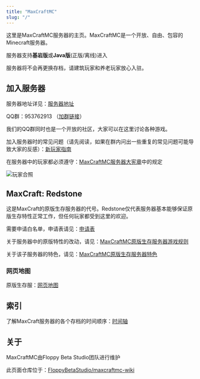```yaml
---
title: "MaxCraftMC"
slug: "/"
---
```


这里是MaxCraftMC服务器的主页。MaxCraftMC是一个开放、自由、包容的Minecraft服务器。

服务器支持**基岩版**或**Java版**(正版/离线)进入

服务器将不会再更换存档，请建筑玩家和养老玩家放心入驻。

## 加入服务器

服务器地址详见：[服务器地址](https://maxcraft.iruanp.com/files/address)

QQ群：953762913 （[加群链接](https://qm.qq.com/q/b96Wv9PlMQ)）

我们的QQ群同时也是一个开放的社区，大家可以在这里讨论各种游戏。

加入服务器时的常见问题（请先阅读，如果在群内问出一些重复的常见问题可能导致大家的反感）：[新玩家指南](/新玩家指南)

在服务器中的玩家都必须遵守：[MaxCraftMC服务器大宪章](/files/charter)中的规定

![玩家合照](https://github.com/user-attachments/assets/e0c9b178-7b5d-4d0e-a899-92ee89e02dfb)



## MaxCraft: Redstone

这是MaxCraft的原版生存服务器的代号。Redstone仅代表服务器基本能够保证原版生存特性正常工作，但任何玩家都受到这里的欢迎。

需要申请白名单，申请表请见：[申请表](https://forms.office.com/r/J97QEH60X9)

关于服务器中的原版特性的改动，请见：[MaxCraftMC原版生存服务器游戏规则](/redstone/gamerules/)

关于该子服务器的特色，请见：[MaxCraftMC原版生存服务器特色](/redstone/features/)

### 网页地图

原版生存服：[网页地图](https://maxcraft-map.iruanp.com/)

## 索引

了解MaxCraft服务器的各个存档的时间顺序：[时间轴](/历史/时间轴)

## 关于

MaxCraftMC由Floppy Beta Studio团队进行维护

此页面仓库位于：[FloppyBetaStudio/maxcraftmc-wiki](https://github.com/FloppyBetaStudio/maxcraftmc-wiki/)
